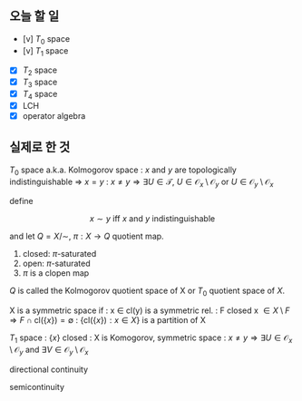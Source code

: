 ## 오늘 할 일

- [v] ${ T_{0} }$ space
- [v] ${ T_{1} }$ space
- [x] ${ T_{2} }$ space
- [x] ${ T_{3} }$ space
- [x] ${ T_{4} }$ space
- [x] LCH
- [x] operator algebra

## 실제로 한 것

${ T_{0} }$ space a.k.a. Kolmogorov space
: ${ x }$ and ${ y }$ are topologically indistinguishable ${ \Rightarrow }$ ${ x=y }$
: ${ x \neq y \Rightarrow  \exists U \in \mathcal{T},\  U \in  \mathcal{O}_{x} \setminus \mathcal{O}_{y} \mbox{ or } U \in \mathcal{O}_{y} \setminus \mathcal{O}_{x} }$

define

$$ x\sim y \mbox{ iff } x \mbox{ and } y \mbox{ indistinguishable} $$

and let ${ Q = X / \sim }$, ${ \pi : X \to Q }$ quotient map.

1. closed: ${ \pi }$-saturated
2. open: ${ \pi }$-saturated
3. ${ \pi }$ is a clopen map

${ Q }$ is called the Kolmogorov quotient space of X or ${ T_{0} }$ quotient space of ${ X }$.

X is a symmetric space if
: x ${ \in }$ cl(y) is a symmetric rel.
: F closed x ${ \in X \setminus F \Rightarrow F \cap \mathrm{cl}(\{ x \}) = \emptyset}$
: ${ \{ \mathrm{cl}(\{ x \}) : x \in X \} }$ is a partition of X

${ T_{1} }$ space
: ${ \{ x \} }$ closed
: X is Komogorov, symmetric space
: ${ x \neq y \Rightarrow  \exists U \in \mathcal{O}_{x}\setminus \mathcal{O}_{y} \mbox{ and } \exists V \in \mathcal{O}_{y}\setminus \mathcal{O}_{x}}$

directional continuity

semicontinuity

